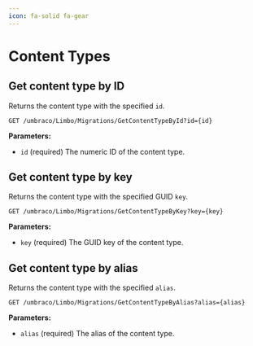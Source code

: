 ```yaml
---
icon: fa-solid fa-gear
---
```


# Content Types


## Get content type by ID

Returns the content type with the specified `id`.

```
GET /umbraco/Limbo/Migrations/GetContentTypeById?id={id}
```

**Parameters:**

- `id` (required)
The numeric ID of the content type.



## Get content type by key

Returns the content type with the specified GUID `key`.

```
GET /umbraco/Limbo/Migrations/GetContentTypeByKey?key={key}
```

**Parameters:**

- `key` (required)
The GUID key of the content type.



## Get content type by alias

Returns the content type with the specified `alias`.

```
GET /umbraco/Limbo/Migrations/GetContentTypeByAlias?alias={alias}
```

**Parameters:**

- `alias` (required)
The alias of the content type.